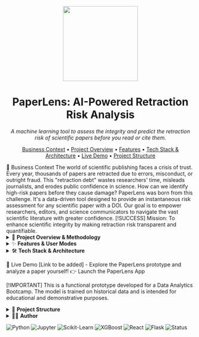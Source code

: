 <div align="center">
<img src="https://github.com/user-attachments/assets/0e4e0df2-9c7c-4e0c-8be8-857053bf735b" width="200" height="200" />
<h1>PaperLens: AI-Powered Retraction Risk Analysis</h1>
<p>
<i>A machine learning tool to assess the integrity and predict the retraction risk of scientific papers before you read or cite them.</i>
</p>
</div>
<p align="center">
<a href="#-business-context">Business Context</a> •
<a href="#-project-overview-methodology">Project Overview</a> •
<a href="#-features-user-modes">Features</a> •
<a href="#-tech-stack-architecture">Tech Stack & Architecture</a> •
<a href="#-live-demo">Live Demo</a> •
<a href="#-project-structure">Project Structure</a>
</p>
🔬 Business Context
The world of scientific publishing faces a crisis of trust. Every year, thousands of papers are retracted due to errors, misconduct, or outright fraud. This "retraction debt" wastes researchers' time, misleads journalists, and erodes public confidence in science.
How can we identify high-risk papers before they cause damage?
PaperLens was born from this challenge. It's a data-driven tool designed to provide an instantaneous risk assessment for any scientific paper with a DOI. Our goal is to empower researchers, editors, and science communicators to navigate the vast scientific literature with greater confidence.
[!SUCCESS]
Mission: To enhance scientific integrity by making retraction risk transparent and quantifiable.

<details>
<summary>🎯 <strong>Project Overview & Methodology</strong></summary>

This project implements an end-to-end machine learning pipeline to predict the probability of a paper being retracted. The core methodology is built on a case-control study design.

*   **Case Group Construction:** We started with a dataset of ~55,000 confirmed retracted articles from the Retraction Watch Database.
*   **Data Enrichment:** Each paper's metadata was enriched using the OpenAlex API to obtain over 20 structured features related to authorship, publication venue, content, and impact.
*   **Control Group Sampling:** To train a robust model, we created a matched control group. For each retracted paper, we found a "non-retracted twin" using a hierarchical cascade, primarily matching on `source_id` (the unique journal/conference), `year`, and `article_type`. This forces the model to learn subtle integrity signals, not just obvious contextual biases.
*   **Modeling:** We trained and optimized a gradient boosting model (**XGBoost**) on the combined dataset of ~103,000 papers. The final model achieved a **ROC AUC of 0.741**, showing a decent ability to distinguish between high-risk and low-risk publications. The most predictive features were found to be metadata integrity flags like `is_publisher_missing` and `is_abstract_missing`.

</details>

<details>
<summary>✨ <strong>Features & User Modes</strong></summary>

PaperLens provides a tailored experience for different user needs, all powered by the same core risk model.

*   **Instant Risk Score:** Enter a paper's DOI and receive a retraction risk probability score (0-100).
*   **Explainable AI (XAI) Flags:** The app highlights the key metadata factors influencing the prediction (e.g., "Warning: Publisher information is missing.").
*   **User-Centric Modes:**
    *   **Researcher Mode:** "Assess the structural integrity of a paper before you cite or submit." Provides a detailed breakdown and a pre-submission/pre-citation checklist.
    *   **Journalist Mode:** "Fact-check the stability of a new scientific claim." Offers a clear stoplight system (Green/Yellow/Red) and reporting guidance.
    *   **General User Mode:** "Understand any scientific paper, simply." Delivers a simplified risk assessment and aims to provide plain-language summaries of the paper's abstract.
    *   **Journal Editor Mode:** "Get an initial, automated integrity check on new submissions." Presents a triage-focused report with actionable flags for extra scrutiny.

</details>

<details>
<summary>🛠️ <strong>Tech Stack & Architecture</strong></summary>

The project is built with a modern, decoupled architecture to ensure scalability and maintainability.

*   **Data Science & Modeling:** Python, Pandas, Jupyter, Scikit-learn, XGBoost.
*   **Data Sources:** OpenAlex API, Retraction Watch Database.
*   **Backend (Inference API):** A lightweight **Flask** or **FastAPI** server in Python.
    *   Loads the `paperlens_xgb_pipeline.pkl` model.
    *   Exposes a `/predict` endpoint that receives paper metadata, runs it through the pipeline, and returns a JSON response with the risk score.
*   **Frontend (Web Application):** A modern web application built with **React** and **TypeScript**.
    *   Handles user input (DOI).
    *   Fetches metadata from the OpenAlex API.
    *   Sends the metadata to our backend API for analysis.
    *   Receives the risk score and displays it in a dynamic, user-friendly interface.

</details>

🚀 Live Demo
[Link to be added] - Explore the PaperLens prototype and analyze a paper yourself!
👉 Launch the PaperLens App

[!IMPORTANT]
This is a functional prototype developed for a Data Analytics Bootcamp. The model is trained on historical data and is intended for educational and demonstrative purposes.

<details>
<summary>📂 <strong>Project Structure</strong></summary>
The repository is organized to separate concerns, from data science notebooks to the final web application.

```
paperlens/
├── backend/                # Backend API (Flask/FastAPI)
│   ├── app.py              # Main server application
│   └── requirements.txt    # Python dependencies
├── webapp/                 # Frontend Application (React)
│   ├── src/
│   └── package.json        # Node.js dependencies
├── models/
│   └── paperlens_xgb_pipeline.pkl  # The final, trained model pipeline
├── data/
│   ├── raw/
│   └── processed/
├── notebooks/
│   ├── 01_Data_Acquisition_and_Preparation.ipynb
│   └── 02_Analysis_and_Modeling.ipynb
├── src/
│   └── feature_extractor.py
└── README.md
```
</details>

<details>
<summary>👨‍💻 <strong>Author</strong></summary>

[![GitHub](https://img.shields.io/badge/@xavistem-GitHub-181717?logo=github&style=flat-square)](https://github.com/xavistem)
[![LinkedIn](https://img.shields.io/badge/@xavifernandez-LinkedIn-0077B5?logo=linkedin&style=flat-square)](https://www.linkedin.com/in/xavifernandeztorras/)
</details>

![Python](https://img.shields.io/badge/Python-3.9+-blue?logo=python)
![Jupyter](https://img.shields.io/badge/Jupyter-Analysis-orange?logo=jupyter)
![Scikit-Learn](https://img.shields.io/badge/scikit--learn-ML-orange?style=flat-square&logo=scikit-learn)
![XGBoost](https://img.shields.io/badge/XGBoost-Modeling-blue.svg?style=flat-square)
![React](https://img.shields.io/badge/React-WebApp-blue?logo=react)
![Flask](https://img.shields.io/badge/Flask-API-grey?logo=flask)
![Status](https://img.shields.io/badge/Status-In%20Progress-blue)
